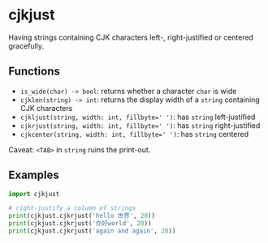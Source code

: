 # cjkjust

Having strings containing CJK characters left-, right-justified or centered gracefully.

## Functions

- `is_wide(char) -> bool`: returns whether a character `char` is wide
- `cjklen(string) -> int`: returns the display width of a `string` containing CJK characters
- `cjkljust(string, width: int, fillbyte=' ')`: has `string` left-justified
- `cjkrjust(string, width: int, fillbyte=' ')`: has `string` right-justified
- `cjkcenter(string, width: int, fillbyte=' ')`: has `string` centered

Caveat: `<TAB>` in `string` ruins the print-out.

## Examples

```python
import cjkjust

# right-justify a column of strings
print(cjkjust.cjkrjust('hello 世界', 20))
print(cjkjust.cjkrjust('你好world', 20))
print(cjkjust.cjkrjust('again and again', 20))
```
